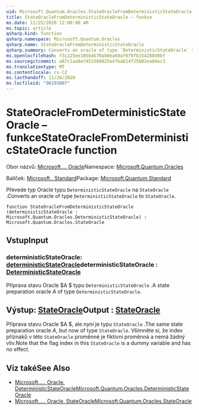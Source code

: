 ```yaml
---
uid: Microsoft.Quantum.Oracles.StateOracleFromDeterministicStateOracle
title: StateOracleFromDeterministicStateOracle – funkce
ms.date: 11/25/2020 12:00:00 AM
ms.topic: article
qsharp.kind: function
qsharp.namespace: Microsoft.Quantum.Oracles
qsharp.name: StateOracleFromDeterministicStateOracle
qsharp.summary: Converts an oracle of type `DeterministicStateOracle` to `StateOracle`.
ms.openlocfilehash: f3c225ee185b4b70ab0ea60af6f0fb154288d9bf
ms.sourcegitcommit: a87c1aa8e7453360025e47ba614f25b02ea84ec3
ms.translationtype: MT
ms.contentlocale: cs-CZ
ms.lasthandoff: 11/26/2020
ms.locfileid: "96193807"
---
```

# <a name="stateoraclefromdeterministicstateoracle-function"></a><span data-ttu-id="98d19-102">StateOracleFromDeterministicStateOracle – funkce</span><span class="sxs-lookup"><span data-stu-id="98d19-102">StateOracleFromDeterministicStateOracle function</span></span>

<span data-ttu-id="98d19-103">Obor názvů: [Microsoft.... Oracle](xref:Microsoft.Quantum.Oracles)</span><span class="sxs-lookup"><span data-stu-id="98d19-103">Namespace: [Microsoft.Quantum.Oracles](xref:Microsoft.Quantum.Oracles)</span></span>

<span data-ttu-id="98d19-104">Balíček: [Microsoft.. Standard](https://nuget.org/packages/Microsoft.Quantum.Standard)</span><span class="sxs-lookup"><span data-stu-id="98d19-104">Package: [Microsoft.Quantum.Standard](https://nuget.org/packages/Microsoft.Quantum.Standard)</span></span>


<span data-ttu-id="98d19-105">Převede typ Oracle typu `DeterministicStateOracle` na `StateOracle` .</span><span class="sxs-lookup"><span data-stu-id="98d19-105">Converts an oracle of type `DeterministicStateOracle` to `StateOracle`.</span></span>

```qsharp
function StateOracleFromDeterministicStateOracle (deterministicStateOracle : Microsoft.Quantum.Oracles.DeterministicStateOracle) : Microsoft.Quantum.Oracles.StateOracle
```


## <a name="input"></a><span data-ttu-id="98d19-106">Vstup</span><span class="sxs-lookup"><span data-stu-id="98d19-106">Input</span></span>

### <a name="deterministicstateoracle--deterministicstateoracle"></a><span data-ttu-id="98d19-107">deterministicStateOracle: [deterministicStateOracle](xref:Microsoft.Quantum.Oracles.DeterministicStateOracle)</span><span class="sxs-lookup"><span data-stu-id="98d19-107">deterministicStateOracle : [DeterministicStateOracle](xref:Microsoft.Quantum.Oracles.DeterministicStateOracle)</span></span>

<span data-ttu-id="98d19-108">Příprava stavu Oracle $A $ typu `DeterministicStateOracle` .</span><span class="sxs-lookup"><span data-stu-id="98d19-108">A state preparation oracle $A$ of type `DeterministicStateOracle`.</span></span>



## <a name="output--stateoracle"></a><span data-ttu-id="98d19-109">Výstup: [StateOracle](xref:Microsoft.Quantum.Oracles.StateOracle)</span><span class="sxs-lookup"><span data-stu-id="98d19-109">Output : [StateOracle](xref:Microsoft.Quantum.Oracles.StateOracle)</span></span>

<span data-ttu-id="98d19-110">Příprava stavu Oracle $A $, ale nyní je typu `StateOracle` .</span><span class="sxs-lookup"><span data-stu-id="98d19-110">The same state preparation oracle $A$, but now of type `StateOracle`.</span></span> <span data-ttu-id="98d19-111">Všimněte si, že index příznaků v této `StateOracle` proměnné je fiktivní proměnná a nemá žádný vliv.</span><span class="sxs-lookup"><span data-stu-id="98d19-111">Note that the flag index in this `StateOracle` is a dummy variable and has no effect.</span></span>

## <a name="see-also"></a><span data-ttu-id="98d19-112">Viz také</span><span class="sxs-lookup"><span data-stu-id="98d19-112">See Also</span></span>

- [<span data-ttu-id="98d19-113">Microsoft..... Oracle. DeterministicStateOracle</span><span class="sxs-lookup"><span data-stu-id="98d19-113">Microsoft.Quantum.Oracles.DeterministicStateOracle</span></span>](xref:Microsoft.Quantum.Oracles.DeterministicStateOracle)
- [<span data-ttu-id="98d19-114">Microsoft..... Oracle. StateOracle</span><span class="sxs-lookup"><span data-stu-id="98d19-114">Microsoft.Quantum.Oracles.StateOracle</span></span>](xref:Microsoft.Quantum.Oracles.StateOracle)